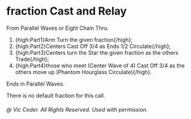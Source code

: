 
# fraction Cast and Relay

From Parallel Waves or Eight Chain Thru.

1.  {high:Part1}Arm Turn the given fraction{/high}; 
1.  {high:Part2}Centers Cast Off 3/4 as Ends 1/2 Circulate{/high}; 
1.  {high:Part3}Centers turn the Star the given fraction as the others Trade{/high}; 
1.  {high:Part4}those who meet (Center Wave of 4) Cast Off 3/4 as the others move up (Phantom Hourglass Circulate){/high}. 

Ends in Parallel Waves.  

There is no default fraction for this call.

###### @ Vic Ceder. All Rights Reserved.  Used with permission.
